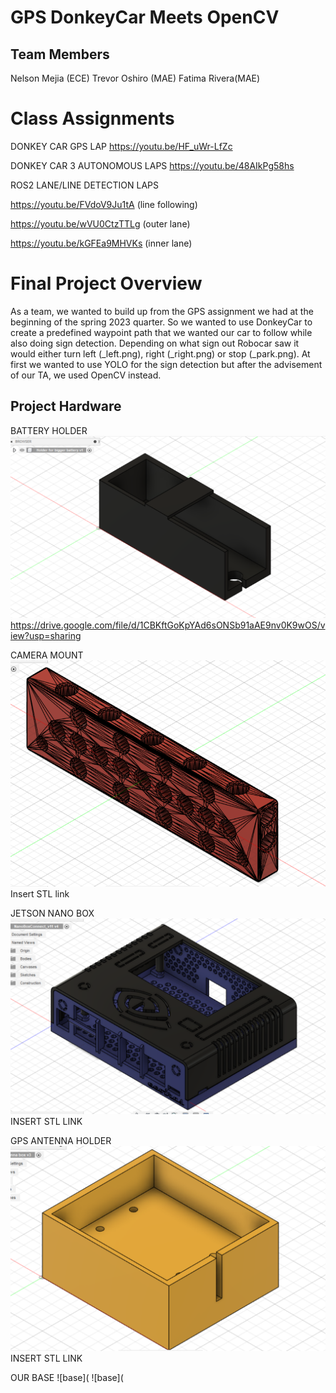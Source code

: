 # GPS DonkeyCar Meets OpenCV
## Team Members 
Nelson Mejia (ECE) 
Trevor Oshiro (MAE)
Fatima Rivera(MAE)

# Class Assignments
DONKEY CAR GPS LAP
https://youtu.be/HF_uWr-LfZc 

DONKEY CAR 3 AUTONOMOUS LAPS
https://youtu.be/48AIkPg58hs

ROS2 LANE/LINE DETECTION LAPS

https://youtu.be/FVdoV9Ju1tA (line following)

https://youtu.be/wVU0CtzTTLg (outer lane)

https://youtu.be/kGFEa9MHVKs (inner lane) 

# Final Project Overview 
As a team, we wanted to build up from the GPS assignment we had at the beginning of the spring 2023 quarter. So we wanted to use DonkeyCar to create a predefined waypoint path that we wanted our car to follow while also doing sign detection. Depending on what sign out Robocar saw it would either turn left (_left.png), right (_right.png) or stop (_park.png). At first we wanted to use YOLO for the sign detection but after the advisement of our TA, we used OpenCV instead. 
## Project Hardware
BATTERY HOLDER
![Battery Holder](https://github.com/UCSD-ECEMAE-148/spring-2023-final-project-team-11/blob/1f2ff2040c63c73849d0fed2d56ef6b0848c5629/battery%20holder.png)
https://drive.google.com/file/d/1CBKftGoKpYAd6sONSb91aAE9nv0K9wOS/view?usp=sharing 

CAMERA MOUNT
![Camera Holder](https://github.com/UCSD-ECEMAE-148/spring-2023-final-project-team-11/blob/95d3698ba76fe9bdd440be4e1cb2df6f27e9c0b1/cameramount.png)
Insert STL link 

JETSON NANO BOX
![Jetson Nano Box](https://github.com/UCSD-ECEMAE-148/spring-2023-final-project-team-11/blob/2ad4946b3deb140e450b29f611d32e5377afdae4/jetsonnano.png)
INSERT STL LINK

GPS ANTENNA HOLDER
![Gps antenna](https://github.com/UCSD-ECEMAE-148/spring-2023-final-project-team-11/blob/29044bc4fc2926ed3c90b616b73a5f8f6f5585c7/gpsantennabox.png)
INSERT STL LINK

OUR BASE
![base](
![base](




